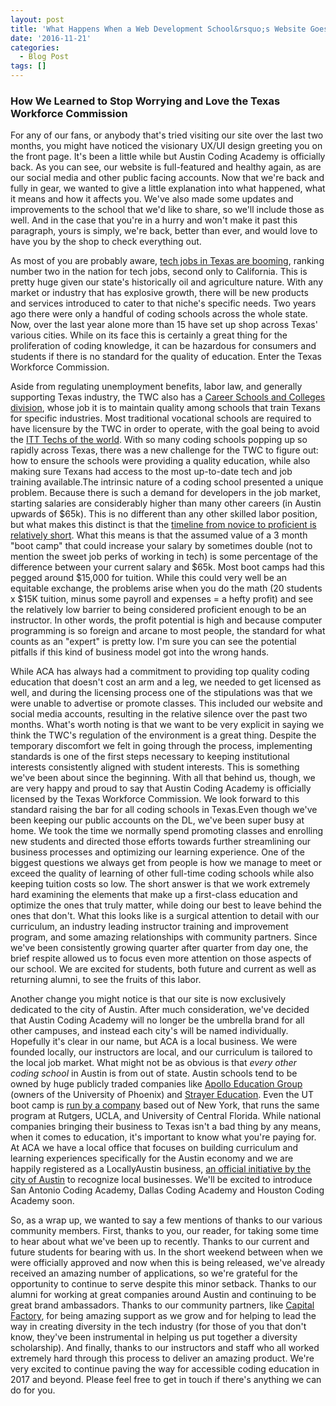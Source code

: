 ```yaml
---
layout: post
title: 'What Happens When a Web Development School&rsquo;s Website Goes Down for Two Months'
date: '2016-11-21'
categories:
  - Blog Post
tags: []
---
```


### How We Learned to Stop Worrying and Love the Texas Workforce Commission

For any of our fans, or anybody that's tried visiting our site over the last two months, you might have noticed the visionary UX/UI design greeting you on the front page. It's been a little while but Austin Coding Academy is officially back. As you can see, our website is full-featured and healthy again, as are our social media and other public facing accounts. Now that we're back and fully in gear, we wanted to give a little explanation into what happened, what it means and how it affects you. We've also made some updates and improvements to the school that we'd like to share, so we'll include those as well. And in the case that you're in a hurry and won't make it past this paragraph, yours is simply, we're back, better than ever, and would love to have you by the shop to check everything out.

As most of you are probably aware, [tech jobs in Texas are booming](http://www.bizjournals.com/austin/blog/techflash/2016/03/texas-among-tops-in-nation-for-technology-jobs.html), ranking number two in the nation for tech jobs, second only to California. This is pretty huge given our state's historically oil and agriculture nature. With any market or industry that has explosive growth, there will be new products and services introduced to cater to that niche's specific needs. Two years ago there were only a handful of coding schools across the whole state. Now, over the last year alone more than 15 have set up shop across Texas' various cities. While on its face this is certainly a great thing for the proliferation of coding knowledge, it can be hazardous for consumers and students if there is no standard for the quality of education. Enter the Texas Workforce Commission.

Aside from regulating unemployment benefits, labor law, and generally supporting Texas industry, the TWC also has a [Career Schools and Colleges division](http://www.twc.state.tx.us/partners/career-schools-colleges-resources), whose job it is to maintain quality among schools that train Texans for specific industries. Most traditional vocational schools are required to have licensure by the TWC in order to operate, with the goal being to avoid the [ITT Techs of the world](https://www.bostonglobe.com/metro/2016/10/20/closure-for-profit-tech-college-leaves-students-lurch-debt/ICKwmkrR0fCNBY8ySlAAwK/story.html). With so many coding schools popping up so rapidly across Texas, there was a new challenge for the TWC to figure out: how to ensure the schools were providing a quality education, while also making sure Texans had access to the most up-to-date tech and job training available.The intrinsic nature of a coding school presented a unique problem. Because there is such a demand for developers in the job market, starting salaries are considerably higher than many other careers (in Austin upwards of $65k). This is no different than any other skilled labor position, but what makes this distinct is that the [timeline from novice to proficient is relatively short](http://money.cnn.com/2013/05/21/news/economy/web-developer-job/). What this means is that the assumed value of a 3 month "boot camp" that could increase your salary by sometimes double (not to mention the sweet job perks of working in tech) is some percentage of the difference between your current salary and $65k. Most boot camps had this pegged around $15,000 for tuition. While this could very well be an equitable exchange, the problems arise when you do the math (20 students x $15K tuition, minus some payroll and expenses = a hefty profit) and see the relatively low barrier to being considered proficient enough to be an instructor. In other words, the profit potential is high and because computer programming is so foreign and arcane to most people, the standard for what counts as an "expert" is pretty low. I'm sure you can see the potential pitfalls if this kind of business model got into the wrong hands.

While ACA has always had a commitment to providing top quality coding education that doesn't cost an arm and a leg, we needed to get licensed as well, and during the licensing process one of the stipulations was that we were unable to advertise or promote classes. This included our website and social media accounts, resulting in the relative silence over the past two months. What's worth noting is that we want to be very explicit in saying we think the TWC's regulation of the environment is a great thing. Despite the temporary discomfort we felt in going through the process, implementing standards is one of the first steps necessary to keeping institutional interests consistently aligned with student interests. This is something we've been about since the beginning. With all that behind us, though, we are very happy and proud to say that Austin Coding Academy is officially licensed by the Texas Workforce Commission. We look forward to this standard raising the bar for all coding schools in Texas.Even though we've been keeping our public accounts on the DL, we've been super busy at home. We took the time we normally spend promoting classes and enrolling new students and directed those efforts towards further streamlining our business processes and optimizing our learning experience. One of the biggest questions we always get from people is how we manage to meet or exceed the quality of learning of other full-time coding schools while also keeping tuition costs so low. The short answer is that we work extremely hard examining the elements that make up a first-class education and optimize the ones that truly matter, while doing our best to leave behind the ones that don't. What this looks like is a surgical attention to detail with our curriculum, an industry leading instructor training and improvement program, and some amazing relationships with community partners. Since we've been consistently growing quarter after quarter from day one, the brief respite allowed us to focus even more attention on those aspects of our school. We are excited for students, both future and current as well as returning alumni, to see the fruits of this labor.

Another change you might notice is that our site is now exclusively dedicated to the city of Austin. After much consideration, we've decided that Austin Coding Academy will no longer be the umbrella brand for all other campuses, and instead each city's will be named individually. Hopefully it's clear in our name, but ACA is a local business. We were founded locally, our instructors are local, and our curriculum is tailored to the local job market. What might not be as obvious is that _every other coding school_ in Austin is from out of state. Austin schools tend to be owned by huge publicly traded companies like [Apollo Education Group](http://www.bizjournals.com/sanantonio/news/2016/06/27/san-antonio-computer-coding-bootcamp-leader.html) (owners of the University of Phoenix) and [Strayer Education](http://www.businesswire.com/news/home/20160115005856/en/Strayer-Education-Acquires-York-Code-Design-Academy). Even the UT boot camp is [run by a company](http://www.businessinsider.com/traditional-universities-are-rushing-into-the-coding-boot-camp-market-2016-8) based out of New York, that runs the same program at Rutgers, UCLA, and University of Central Florida. While national companies bringing their business to Texas isn't a bad thing by any means, when it comes to education, it's important to know what you're paying for. At ACA we have a local office that focuses on building curriculum and learning experiences specifically for the Austin economy and we are happily registered as a LocallyAustin business, [an official initiative by the city of Austin](http://www.austintexas.gov/department/locally-austin) to recognize local businesses. We'll be excited to introduce San Antonio Coding Academy, Dallas Coding Academy and Houston Coding Academy soon.

So, as a wrap up, we wanted to say a few mentions of thanks to our various community members. First, thanks to you, our reader, for taking some time to hear about what we've been up to recently. Thanks to our current and future students for bearing with us. In the short weekend between when we were officially approved and now when this is being released, we've already received an amazing number of applications, so we're grateful for the opportunity to continue to serve despite this minor setback. Thanks to our alumni for working at great companies around Austin and continuing to be great brand ambassadors. Thanks to our community partners, like [Capital Factory](https://capitalfactory.com/), for being amazing support as we grow and for helping to lead the way in creating diversity in the tech industry (for those of you that don't know, they've been instrumental in helping us put together a diversity scholarship). And finally, thanks to our instructors and staff who all worked extremely hard through this process to deliver an amazing product. We're very excited to continue paving the way for accessible coding education in 2017 and beyond. Please feel free to get in touch if there's anything we can do for you.
